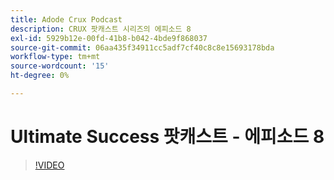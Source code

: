 ```yaml
---
title: Adode Crux Podcast
description: CRUX 팟캐스트 시리즈의 에피소드 8
exl-id: 5929b12e-00fd-41b8-b042-4bde9f868037
source-git-commit: 06aa435f34911cc5adf7cf40c8c8e15693178bda
workflow-type: tm+mt
source-wordcount: '15'
ht-degree: 0%

---
```


# Ultimate Success 팟캐스트 - 에피소드 8

>[!VIDEO](https://video.tv.adobe.com/v/3429404?quality=12learn=on)
